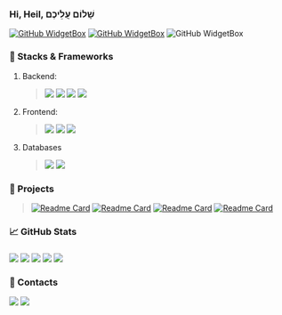 ### Hi, Heil, שָׁלוֹם עֲלֵיכֶם
[![GitHub WidgetBox](https://github-widgetbox.vercel.app/api/profile?username=adrnv&data=followers,repositories,stars,commits&theme=darkmode)](https://github.com/adrnv/github-widgetbox)
[![GitHub WidgetBox](https://github-widgetbox.vercel.app/api/skills?frameworks=react,dotnetcore,dotnet,kotlin&theme=darkmode)](https://github.com/adrnv/github-widgetbox)
![GitHub WidgetBox](https://github-widgetbox.vercel.app/api/skills?software=linux,windows,vscode,redis&&theme=darkmode)
### 🧱 Stacks & Frameworks
  1. Backend:
      >![](https://img.shields.io/badge/Framework-ASP.NET-blue)
      >![](https://img.shields.io/badge/DataAccess-EntityFrameworkCore-violet)
      >![](https://img.shields.io/badge/DataAccess-Dapper-red)
      >![](https://img.shields.io/badge/WebSokets-SignalR-blue)
  2. Frontend:
      >![](https://img.shields.io/badge/Web-React.js-blue)
      >![](https://img.shields.io/badge/Desktop-WPF-blue)
      >![](https://img.shields.io/badge/Desktop-WinForms-blue)
  3.  Databases
      >![](https://img.shields.io/badge/-MSSQL-green)
      >![](https://img.shields.io/badge/-SQLite-gray)
      
### 🚀 Projects
>[![Readme Card](https://github-readme-stats.vercel.app/api/pin/?username=adrnv&repo=Nocturne)](https://github.com/adrnv/Nocturne)
>[![Readme Card](https://github-readme-stats.vercel.app/api/pin/?username=adrnv&repo=UNiversalManual)](https://github.com/adrnv/UNiversalManual)
>[![Readme Card](https://github-readme-stats.vercel.app/api/pin/?username=adrnv&repo=ExtendentMath)](https://github.com/adrnv/ExtendentMath)
>[![Readme Card](https://github-readme-stats.vercel.app/api/pin/?username=adrnv&repo=CloudCover)](https://github.com/adrnv/CloudCover)

### 📈 GitHub Stats

<div align="left">

###

![](https://github-profile-summary-cards.vercel.app/api/cards/profile-details?username=adrnv&theme=radical)
![](https://github-profile-summary-cards.vercel.app/api/cards/most-commit-language?username=adrnv&theme=radical)
![](https://github-profile-summary-cards.vercel.app/api/cards/repos-per-language?username=adrnv&theme=radical)
![](https://github-profile-summary-cards.vercel.app/api/cards/stats?username=adrnv&theme=radical)
![](https://github-profile-summary-cards.vercel.app/api/cards/productive-time?username=adrnv&theme=radical)

</div>

### 📨 Contacts
<a href="https://t.me/Adis13"><img src="https://img.shields.io/badge/-Telegram-5194f0?style=flat-square&logo=Telegram"/></a>
<a href="https://vk.com/adrnv_nkt"><img src="https://img.shields.io/badge/-VK-5194f0?style=flat-square&logo=VK"/></a>
